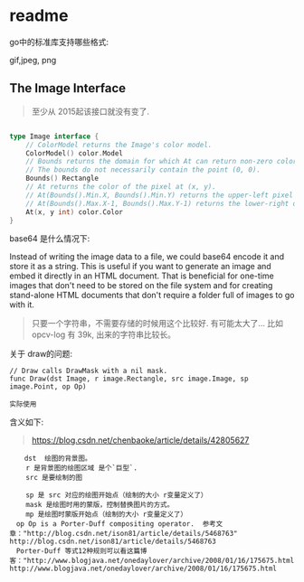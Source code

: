 
# readme

go中的标准库支持哪些格式:

gif,jpeg, png


## The Image Interface

> 至少从  2015起该接口就没有变了.

```go

type Image interface {
	// ColorModel returns the Image's color model.
	ColorModel() color.Model
	// Bounds returns the domain for which At can return non-zero color.
	// The bounds do not necessarily contain the point (0, 0).
	Bounds() Rectangle
	// At returns the color of the pixel at (x, y).
	// At(Bounds().Min.X, Bounds().Min.Y) returns the upper-left pixel of the grid.
	// At(Bounds().Max.X-1, Bounds().Max.Y-1) returns the lower-right one.
	At(x, y int) color.Color
}

```



base64 是什么情况下:

Instead of writing the image data to a file, 
we could base64 encode it and store it as a string. 
This is useful if you want to generate an image and embed it directly in an HTML document. 
That is beneficial for one-time images that don't need to be stored on the file system and for creating stand-alone HTML documents that don't require a folder full of images to go with it.

> 只要一个字符串，不需要存储的时候用这个比较好.
> 有可能太大了... 比如 opcv-log 有 39k, 出来的字符串比较长。


关于 draw的问题:
```text
// Draw calls DrawMask with a nil mask.
func Draw(dst Image, r image.Rectangle, src image.Image, sp image.Point, op Op)

实际使用

```

含义如下:
> https://blog.csdn.net/chenbaoke/article/details/42805627

```text
　  dst  绘图的背景图。
    r 是背景图的绘图区域 是个`巨型`.
    src 是要绘制的图 
    
    sp 是 src 对应的绘图开始点（绘制的大小 r变量定义了）
    mask 是绘图时用的蒙版，控制替换图片的方式。
    mp 是绘图时蒙版开始点（绘制的大小 r变量定义了）
　op Op is a Porter-Duff compositing operator.  参考文章："http://blog.csdn.net/ison81/article/details/5468763"  http://blog.csdn.net/ison81/article/details/5468763 
　Porter-Duff 等式12种规则可以看这篇博客："http://www.blogjava.net/onedaylover/archive/2008/01/16/175675.html" http://www.blogjava.net/onedaylover/archive/2008/01/16/175675.html
```
